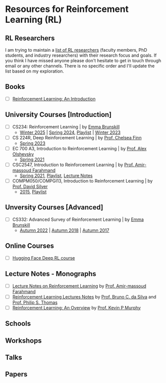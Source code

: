 # Resources for Reinforcement Learning (RL)

## RL Researchers
I am trying to maintain a [list of RL researchers](https://docs.google.com/spreadsheets/d/1vyiKcpKuroBg0tht0g-CsyENLb09TXTscXBOQOwqxoI/edit?usp=sharing) (faculty members, PhD students, and industry researchers) with their research focus and goals. If you think I have missed anyone please don't hesitate to get in touch through email or any other channels. There is no specific order and I'll update the list based on my exploration.


## Books
- [ ] [Reinforcement Learning: An Introduction](http://incompleteideas.net/book/the-book.html)

## University Courses [Introduction]
- [ ] CS234: Reinforcement Learning | by [Emma Brunskill](https://cs.stanford.edu/people/ebrun/index.html)
    - [Winter 2025](https://web.stanford.edu/class/cs234/) | [Spring 2024](https://web.stanford.edu/class/cs234/CS234Spr2024/index.html), [Playlist](https://www.youtube.com/playlist?list=PLoROMvodv4rN4wG6Nk6sNpTEbuOSosZdX) | [Winter 2023](https://web.stanford.edu/class/cs234/CS234Spr2024/CS234Win2023/index.html)
- [ ] CS 224R, Deep Reinforcement Learning | by [Prof. Chelsea Finn](https://ai.stanford.edu/~cbfinn/)
    - [Spring 2023](https://cs224r.stanford.edu/)
- [ ] EC 700 A3, Introduction to Reinforcement Learning |  by [Prof. Alex Olshevsky](https://sites.bu.edu/aolshevsky/) 
    - [Spring 2021](https://sites.bu.edu/aolshevsky/foundations-of-reinforcement-learning/)
- [ ] CSC2547, Introduction to Reinforcement Learning | by [Prof. Amir-massoud Farahmand](https://academic.sologen.net/)
    - [Spring 2021](https://amfarahmand.github.io/IntroRL/), [Playlist](https://www.youtube.com/playlist?list=PLCveiXxL2xNbiDq51a8iJwPRq2aO0ykrq), [Lecture Notes](https://amfarahmand.github.io/IntroRL/lectures/LNRL.pdf)
- [ ] COMPM050/COMPGI13, Introduction to Reinforcement Learning | by [Prof. David Silver](https://www.davidsilver.uk/)
    - [2015](https://www.davidsilver.uk/teaching/), [Playlist](https://www.youtube.com/playlist?list=PLqYmG7hTraZDM-OYHWgPebj2MfCFzFObQ)

## Unversity Courses [Advanced]
- [ ] CS332: Advanced Survey of Reinforcement Learning | by [Emma Brunskill](https://cs.stanford.edu/people/ebrun/index.html)
    - [Autumn 2022](http://cs332.stanford.edu/#!index.md) | [Autumn 2018](https://cs332.stanford.edu/2018/#!index.md) | [Autumn 2017](http://web.stanford.edu/class/archive/cs/cs332/cs332.1182/#!index.md)


## Online Courses
- [ ] [Hugging Face Deep RL course](https://huggingface.co/deep-rl-course/unit0/introduction)

## Lecture Notes - Monographs
- [ ] [Lecture Notes on Reinforcement Learning](https://amfarahmand.github.io/IntroRL/lectures/LNRL.pdf) by [Prof. Amir-massoud Farahmand](https://academic.sologen.net/)
- [ ] [Reinforcement Learning Lectures Notes](https://people.cs.umass.edu/~bsilva/courses/CMPSCI_687/Fall2022/Lecture_Notes_v1.0_687_F22.pdf) by [Prof. Bruno C. da Silva](https://people.cs.umass.edu/~bsilva/) and [Prof. Philip S. Thomas](https://people.cs.umass.edu/~pthomas/)
- [ ] [Reinforcement Learning: An Overview](https://arxiv.org/abs/2412.05265) by [Prof. Kevin P Murphy](https://www.cs.ubc.ca/~murphyk/)

## Schools

## Workshops

## Talks


## Papers
 
